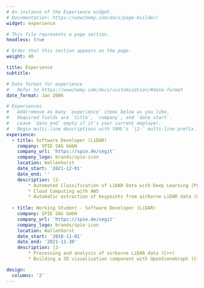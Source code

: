 ```yaml
---
# An instance of the Experience widget.
# Documentation: https://wowchemy.com/docs/page-builder/
widget: experience

# This file represents a page section.
headless: true

# Order that this section appears on the page.
weight: 40

title: Experience
subtitle:

# Date format for experience
#   Refer to https://wowchemy.com/docs/customization/#date-format
date_format: Jan 2006

# Experiences.
#   Add/remove as many `experience` items below as you like.
#   Required fields are `title`, `company`, and `date_start`.
#   Leave `date_end` empty if it's your current employer.
#   Begin multi-line descriptions with YAML's `|2-` multi-line prefix.
experience:
  - title: Software Developer (LiDAR)
    company: SPIE SAG GmbH 
    company_url: 'https://spie.de/cegit'
    company_logo: brands/spie-icon
    location: Wallenhorst
    date_start: '2021-12-01'
    date_end: ''
    description: |2-
        * Automated Classification of LiDAR Data with Deep Learning (Python)
        * Cloud Computing with AWS
        * Automatic extraction of keypoints from airborne LiDAR data (C++)
        
  - title: Working Student - Software Developer (LiDAR)
    company: SPIE SAG GmbH 
    company_url: 'https://spie.de/cegit'
    company_logo: brands/spie-icon
    location: Wallenhorst
    date_start: '2018-11-01'
    date_end: '2021-11-30'
    description: |2-
        * Processing and analysis of airborne LiDAR data (C++)
        * Building a 3D visualization component with OpenSceneGraph (C++)

design:
  columns: '2'
---
```

